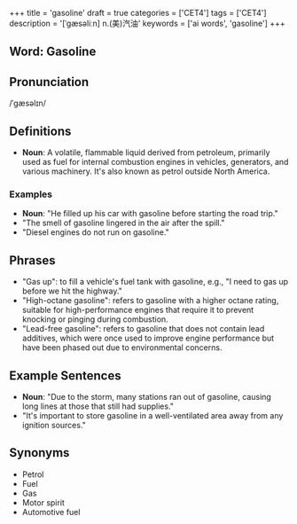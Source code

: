 +++
title = 'gasoline'
draft = true
categories = ['CET4']
tags = ['CET4']
description = '[ˈgæsəliːn] n.(美)汽油'
keywords = ['ai words', 'gasoline']
+++

## Word: Gasoline

## Pronunciation
/ˈgæsəlɪn/

## Definitions
- **Noun**: A volatile, flammable liquid derived from petroleum, primarily used as fuel for internal combustion engines in vehicles, generators, and various machinery. It's also known as petrol outside North America.

### Examples
- **Noun**: "He filled up his car with gasoline before starting the road trip."
- "The smell of gasoline lingered in the air after the spill."
- "Diesel engines do not run on gasoline."

## Phrases
- "Gas up": to fill a vehicle's fuel tank with gasoline, e.g., "I need to gas up before we hit the highway."
- "High-octane gasoline": refers to gasoline with a higher octane rating, suitable for high-performance engines that require it to prevent knocking or pinging during combustion.
- "Lead-free gasoline": refers to gasoline that does not contain lead additives, which were once used to improve engine performance but have been phased out due to environmental concerns.

## Example Sentences
- **Noun**: "Due to the storm, many stations ran out of gasoline, causing long lines at those that still had supplies."
- "It's important to store gasoline in a well-ventilated area away from any ignition sources."

## Synonyms
- Petrol
- Fuel
- Gas
- Motor spirit
- Automotive fuel

